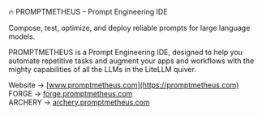 🔥 PROMPTMETHEUS – Prompt Engineering IDE

Compose, test, optimize, and deploy reliable prompts for large language models.

PROMPTMETHEUS is a Prompt Engineering IDE, designed to help you automate repetitive tasks and augment your apps and workflows with the mighty capabilities of all the LLMs in the LiteLLM quiver.

Website → [www.promptmetheus.com](https://promptmetheus.com)  
FORGE → [forge.promptmetheus.com](https://forge.promptmetheus.com)  
ARCHERY → [archery.promptmetheus.com](https://archery.promptmetheus.com)
